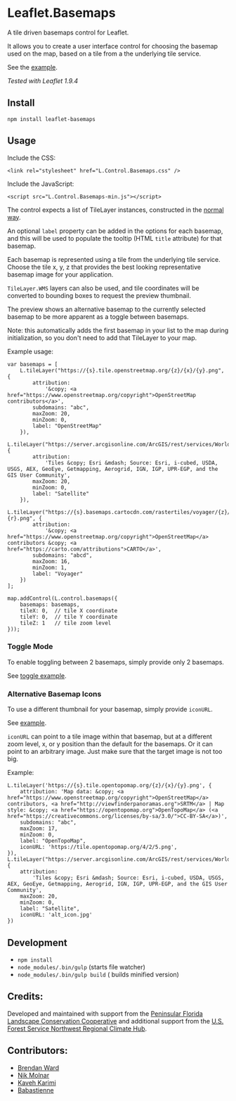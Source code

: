 # Leaflet.Basemaps

A tile driven basemaps control for Leaflet.

It allows you to create a user interface control for choosing the basemap used on the map, based on a tile from a the
underlying tile service.

See the [example](//consbio.github.io/Leaflet.Basemaps).

_Tested with Leaflet 1.9.4_

## Install

```
npm install leaflet-basemaps
```

## Usage

Include the CSS:

```
<link rel="stylesheet" href="L.Control.Basemaps.css" />
```

Include the JavaScript:

```
<script src="L.Control.Basemaps-min.js"></script>
```

The control expects a list of TileLayer instances, constructed in the [normal way](http://leafletjs.com/reference.html#tilelayer).

An optional `label` property can be added in the options for each basemap, and this will be used to populate the tooltip
(HTML `title` attribute) for that basemap.

Each basemap is represented using a tile from the underlying tile service. Choose the tile x, y, z that provides the
best looking representative basemap image for your application.

`TileLayer.WMS` layers can also be used, and tile coordinates will be converted to bounding boxes to request the preview thumbnail.

The preview shows an alternative basemap to the currently selected basemap to be more apparent as a toggle between basemaps.

Note: this automatically adds the first basemap in your list to the map during initialization, so you don't need to add that
TileLayer to your map.

Example usage:

```
var basemaps = [
    L.tileLayer("https://{s}.tile.openstreetmap.org/{z}/{x}/{y}.png", {
        attribution:
            '&copy; <a href="https://www.openstreetmap.org/copyright">OpenStreetMap contributors</a>',
        subdomains: "abc",
        maxZoom: 20,
        minZoom: 0,
        label: "OpenStreetMap"
    }),
    L.tileLayer("https://server.arcgisonline.com/ArcGIS/rest/services/World_Imagery/MapServer/tile/{z}/{y}/{x}", {
        attribution:
            'Tiles &copy; Esri &mdash; Source: Esri, i-cubed, USDA, USGS, AEX, GeoEye, Getmapping, Aerogrid, IGN, IGP, UPR-EGP, and the GIS User Community',
        maxZoom: 20,
        minZoom: 0,
        label: "Satellite"
    }),
    L.tileLayer("https://{s}.basemaps.cartocdn.com/rastertiles/voyager/{z}/{x}/{y}{r}.png", {
        attribution:
            '&copy; <a href="https://www.openstreetmap.org/copyright">OpenStreetMap</a> contributors &copy; <a href="https://carto.com/attributions">CARTO</a>',
        subdomains: "abcd",
        maxZoom: 16,
        minZoom: 1,
        label: "Voyager"
    })
];

map.addControl(L.control.basemaps({
    basemaps: basemaps,
    tileX: 0,  // tile X coordinate
    tileY: 0,  // tile Y coordinate
    tileZ: 1   // tile zoom level
}));
```

### Toggle Mode

To enable toggling between 2 basemaps, simply provide only 2 basemaps.

See [toggle example](//consbio.github.io/Leaflet.Basemaps/examples/toggle.html).

### Alternative Basemap Icons

To use a different thumbnail for your basemap, simply provide `iconURL`.

See [example](//consbio.github.io/Leaflet.Basemaps/examples/alternative_icons.html).

`iconURL` can point to a tile image within that basemap, but at a different
zoom level, x, or y position than the default for the basemaps. Or it can point
to an arbitrary image. Just make sure that the target image is not too big.

Example:

```
L.tileLayer('https://{s}.tile.opentopomap.org/{z}/{x}/{y}.png', {
    attribution: 'Map data: &copy; <a href="https://www.openstreetmap.org/copyright">OpenStreetMap</a> contributors, <a href="http://viewfinderpanoramas.org">SRTM</a> | Map style: &copy; <a href="https://opentopomap.org">OpenTopoMap</a> (<a href="https://creativecommons.org/licenses/by-sa/3.0/">CC-BY-SA</a>)',
    subdomains: "abc",
    maxZoom: 17,
    minZoom: 0,
    label: "OpenTopoMap",
    iconURL: 'https://tile.opentopomap.org/4/2/5.png',
}),
L.tileLayer("https://server.arcgisonline.com/ArcGIS/rest/services/World_Imagery/MapServer/tile/{z}/{y}/{x}", {
    attribution:
        'Tiles &copy; Esri &mdash; Source: Esri, i-cubed, USDA, USGS, AEX, GeoEye, Getmapping, Aerogrid, IGN, IGP, UPR-EGP, and the GIS User Community',
    maxZoom: 20,
    minZoom: 0,
    label: "Satellite",
    iconURL: 'alt_icon.jpg'
})
```

## Development

- `npm install`
- `node_modules/.bin/gulp` (starts file watcher)
- `node_modules/.bin/gulp build` ( builds minified version)

## Credits:

Developed and maintained with support from the [Peninsular Florida Landscape Conservation Cooperative](http://peninsularfloridalcc.org) and additional support from the [U.S. Forest Service Northwest Regional Climate Hub](http://www.fs.fed.us/climatechange/nrch/).

## Contributors:

- [Brendan Ward](https://github.com/brendan-ward)
- [Nik Molnar](https://github.com/nikmolnar)
- [Kaveh Karimi](https://github.com/ka7eh)
- [Babastienne](https://github.com/babastienne)
